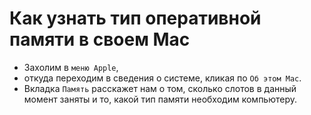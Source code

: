 # Как узнать тип оперативной памяти в своем Mac

- Захолим в `меню Apple`, 
- откуда переходим в сведения о системе, кликая по `Об этом Mac`. 
- Вкладка `Память` расскажет нам о том, сколько слотов в данный момент заняты и то, какой тип памяти необходим компьютеру.
